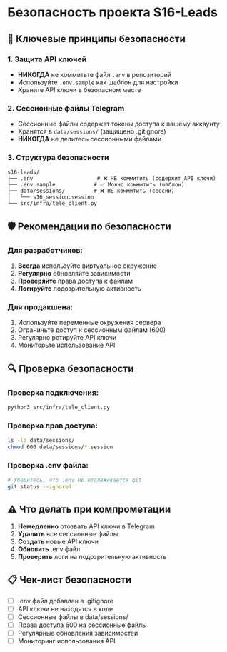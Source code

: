 # Безопасность проекта S16-Leads

## 🔐 Ключевые принципы безопасности

### 1. Защита API ключей
- **НИКОГДА** не коммитьте файл `.env` в репозиторий
- Используйте `.env.sample` как шаблон для настройки
- Храните API ключи в безопасном месте

### 2. Сессионные файлы Telegram
- Сессионные файлы содержат токены доступа к вашему аккаунту
- Хранятся в `data/sessions/` (защищено .gitignore)
- **НИКОГДА** не делитесь сессионными файлами

### 3. Структура безопасности

```
s16-leads/
├── .env                    # ❌ НЕ коммитить (содержит API ключи)
├── .env.sample            # ✅ Можно коммитить (шаблон)
├── data/sessions/         # ❌ НЕ коммитить (сессии)
│   └── s16_session.session
└── src/infra/tele_client.py
```

## 🛡️ Рекомендации по безопасности

### Для разработчиков:
1. **Всегда** используйте виртуальное окружение
2. **Регулярно** обновляйте зависимости
3. **Проверяйте** права доступа к файлам
4. **Логируйте** подозрительную активность

### Для продакшена:
1. Используйте переменные окружения сервера
2. Ограничьте доступ к сессионным файлам (600)
3. Регулярно ротируйте API ключи
4. Мониторьте использование API

## 🔍 Проверка безопасности

### Проверка подключения:
```bash
python3 src/infra/tele_client.py
```

### Проверка прав доступа:
```bash
ls -la data/sessions/
chmod 600 data/sessions/*.session
```

### Проверка .env файла:
```bash
# Убедитесь, что .env НЕ отслеживается git
git status --ignored
```

## ⚠️ Что делать при компрометации

1. **Немедленно** отозвать API ключи в Telegram
2. **Удалить** все сессионные файлы
3. **Создать** новые API ключи
4. **Обновить** .env файл
5. **Проверить** логи на подозрительную активность

## 📋 Чек-лист безопасности

- [ ] .env файл добавлен в .gitignore
- [ ] API ключи не находятся в коде
- [ ] Сессионные файлы в data/sessions/
- [ ] Права доступа 600 на сессионные файлы
- [ ] Регулярные обновления зависимостей
- [ ] Мониторинг использования API 